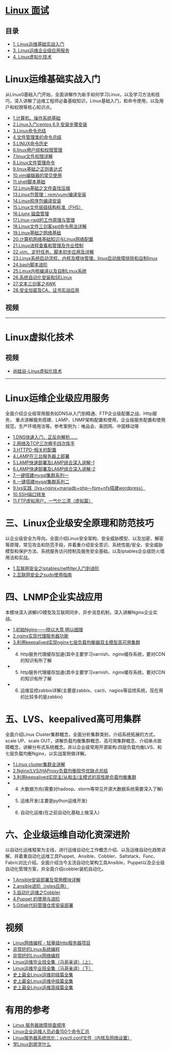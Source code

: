 # [Linux 面试](https://github.com/stevenli91748/Linux/blob/master/interview.md)


目录
---
* [1. Linux运维基础实战入门](#Linux运维基础实战入门)
* [3. Linux运维企业级应用服务](#Linux运维企业级应用服务)
* [4. Linux虚拟化技术](#Linux虚拟化技术)

 # Linux运维基础实战入门
 
 从Linux0基础入门开始，全面讲解作为新手如何学习Linux，以及学习方法和技巧，深入讲解了运维工程师必备基础知识，Linux基础入门，和命令使用，以及用户和权限等核心知识点。
 
* [1.计算机、操作系统基础](http://www.178linux.com/87011)
* [2.Linux入门centos 6.9 安装步骤安装](http://www.178linux.com/76598)
* [3.Linux命令总结](http://www.178linux.com/86881)
* [4.文件管理类的命令总结](http://www.178linux.com/86375)
* [5.LINUX命令历史](http://www.178linux.com/77049)
* [6.linux用户组和权限管理](http://www.178linux.com/83210)
* [7.linux文件权限详解](http://www.178linux.com/72428)
* [8.Linux文件管理命令](http://www.178linux.com/86375)
* [9.linux基础之正则表达式](http://www.178linux.com/86949)
* [10.vim编辑器的常见使用](http://www.178linux.com/83296)
* [11.shell脚本基础](http://www.178linux.com/73749)
* [12.Linux基础之文件查找压缩](http://www.178linux.com/36602)
* [13.Linux包管理：rpm/yum/编译安装](http://www.178linux.com/44835)
* [14.Linux程序包编译安装](http://www.178linux.com/74212)
* [15.Linux文件层级结构标准（FHS）](http://www.178linux.com/62805)
* [16.Liunx 磁盘管理](http://www.178linux.com/85180)
* [17.Linux-raid的工作原理与管理](http://www.178linux.com/78445)
* [18.Linux文件三剑客sed命令用法详解](http://www.178linux.com/78465)
* [19.Linux基础之网络基础](http://www.178linux.com/43559)
* [20.计算机网络基础知识与Linux网络配置](http://www.178linux.com/59030)
* [21.Linux进程查看和管理及作业控制](http://www.178linux.com/48528)
* [22.vim、定时任务、脚本初步应用及详解](http://www.178linux.com/62643)
* [23.Linux系统启动流程、内核及模块管理、linux启动故障排除和自制linux](http://www.178linux.com/49705)
* [24.bash脚本进阶](http://www.178linux.com/76657)
* [25.Linux内核编译以及自制Linux系统](http://www.178linux.com/48275)
* [26.系统自动化安装和SELinux](http://www.178linux.com/49220)
* [27.文本三剑客之AWK](http://www.178linux.com/81635)
* [28.安全加密及CA、证书实战应用](http://www.178linux.com/49857)

## 视频

---

# Linux虚拟化技术


## 视频

* [尚硅谷-Linux虚拟化技术](https://www.bilibili.com/video/av51992763?from=search&seid=10075746202875391091)

---

# Linux运维企业级应用服务

全面介绍企业级常用服务如DNS从入门到精通、FTP企业级配置之战、Http服务， 重点讲解服务搭建、LAMP、LNMP架构配置和使用，企业级服务配置和使用规范，生产环境用法等。参考案例为：唯品会、美团网、中国移动等

* [1.DNS快速入门、正反向解析……](http://www.178linux.com/77393)
* [2.网络及TCP三次握手四次挥手](http://www.178linux.com/74829)
* [3.HTTPD-相关的配置](http://www.178linux.com/85616)
* [4.LAMP在三台服务器上部署](http://www.178linux.com/77773)
* [5.LAMP快速部署及LAMP组合深入讲解-1](http://www.178linux.com/77505)
* [6.LAMP快速部署及LAMP组合深入讲解-2](http://www.178linux.com/77508)
* [7.一键搭建mysql集群系列一](http://www.178linux.com/75402)
* [8.一键搭建mysql集群系列二](http://www.178linux.com/77508)
* [9.lvs实践（lvs+nginx+mariadb+php—fpm+nfs搭建wordpress）](http://www.178linux.com/65445)
* [10.SSH端口转发](http://www.178linux.com/86872)
* [11.FTP虚拟用户，一气化三清（虚拟篇）]()




# 三、Linux企业级安全原理和防范技巧

以企业级安全为导向，全面介绍Linux安全架构、安全威胁模型、以及加密、解密等原理，常见攻击和防范手段，并着重介绍安全意识、系统性能/安全、安全威胁模型和保护方法、系统服务访问控制及服务安全基础，以及Iptables企业级防火墙用法和实战。

* [1.互联网安全之iptables/netfilter入门到进阶](http://www.178linux.com/74849)
* [2.互联网安全之sudo使用指南](http://www.178linux.com/5302)

# 四、LNMP企业实战应用

本模块深入讲解I/O模型及互联网同步、异步消息机制，深入讲解Nginx企业实战。

* [1.初始Nginx——晓以大意 明以细理](http://www.178linux.com/86877)
* [2.nginx实现代理服务器功能](http://www.178linux.com/78711)
* [3.利用keepalived实现nginx七层负载均衡器双主模型高可用集群](http://www.178linux.com/79340)
* 4. http服务代理缓存加速(其中主要学习varnish、nginx缓存系统，要对CDN的知识有所了解
* 5. http服务代理缓存加速(其中主要学习varnish、nginx缓存系统，要对CDN的知识有所了解
* 6. 运维监控zabbix详解(主要是zabbix、cacti、nagios等监控系统，现在用的比较多的是zabbix)


# 五、LVS、keepalived高可用集群

全面介绍Linux Cluster集群概念，全面分析集群类别，介绍系统拓展的方式，scale UP、scale OUT，讲解负载均衡集群概念、高可用集群概念、介绍单点故障概念，讲解分布式系统概念。并以企业级常用开源架构:四层负载均衡LVS、和七层负载均衡Nginx，以实战案例做详解。

* [1.Linux cluster集群全讲解](http://www.178linux.com/59607)
* [2.Nginx/LVS/HAProxy负载均衡软件优缺点总结](http://www.178linux.com/78452)
* [3.利用keepalived实现主/从和主/主模式的高性能负载均衡集群](http://www.178linux.com/78548)
* 4.  大数据方向(需要对hadoop、storm等常见开源大数据系统需要深入了解)
* 5.  运维开发(主要是python运维开发)
* 6.  自动化运维(在之前自动化基础上做深入)

# 六、企业级运维自动化资深进阶

以自动化运维框架为主线，进行运维自动化工作概念介绍、以及运维自动化趋势讲解，并着重自动化运维工具Puppet、Ansible、Cobbler、Saltstack、Func、Fabric对比介绍。全面介绍当今主流自动化架构工具Ansible，Puppet以及企业级自动化管理方案，并全面介绍cobbler装机自动化。

* [1.Ansible安装部署及常用模块详解](http://www.178linux.com/79792)
* [2.ansible进阶（roles应用）](http://www.178linux.com/65914)
* [3.自动化运维之Cobbler](http://www.178linux.com/15099)
* [4.Puppet 的使用与进阶](http://www.178linux.com/62632)
* [5.Gitlab代码管理仓库安装部署](http://www.178linux.com/25895)


# 视频

* [Linux网络编程 - 轻量级http服务器项目](https://www.bilibili.com/video/av60661105/?spm_id_from=333.788.videocard.15)
* [非常好的Linux系统编程](https://www.bilibili.com/video/av48141937/?spm_id_from=333.788.videocard.0)
* [非常好的Linux网络编程](https://www.bilibili.com/video/av46933668/?spm_id_from=333.788.videocard.7)
* [Linux运维毕业班全集（马哥亲讲）（上）](https://www.bilibili.com/video/av50799378/?spm_id_from=333.788.videocard.3)
* [Linux运维毕业班全集（马哥亲讲）（下）](https://www.bilibili.com/video/av50882895/?spm_id_from=333.788.videocard.0)
* [史上最全Linux运维初级篇全集](https://www.bilibili.com/video/av51241178/?spm_id_from=333.788.videocard.0)
* [史上最全Linux运维中级篇全集](https://www.bilibili.com/video/av51248371/?spm_id_from=333.788.videocard.2)
* [史上最全Linux运维高级篇全集](https://www.bilibili.com/video/av51256375/?spm_id_from=333.788.videocard.1)

# 有用的参考

* [Linux 服务器故障排查顺序](http://www.youmeek.com/linux-failure/)
* [Linux企业运维人员必备150个命令汇总](https://www.cnblogs.com/keerya/p/8119597.html)
* [Linux服务器系统优化：sysctl.conf文件（内核及网络设置）](https://yq.aliyun.com/articles/700149?spm=a2c4e.11154792.albumuser2.10.3b412c25Hj5oe0)
* [学Linux到底学什么](https://blog.csdn.net/hyb612/article/details/101561520)

